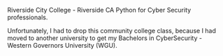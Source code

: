 Riverside City College - Riverside CA
Python for Cyber Security professionals. 

Unfortunately, I had to drop this community college class, because I had moved to another university to get my Bachelors in CyberSecurity - Western Governors University (WGU). 
